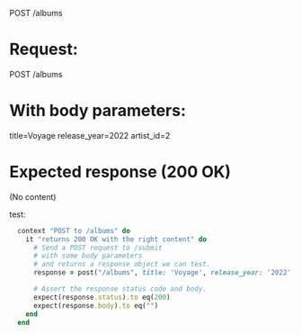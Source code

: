 POST /albums

# Request:
POST /albums

# With body parameters:
title=Voyage
release_year=2022
artist_id=2

# Expected response (200 OK)
(No content)

test:
```Ruby
  context "POST to /albums" do
    it "returns 200 OK with the right content" do
      # Send a POST request to /submit
      # with some body parameters
      # and returns a response object we can test.
      response = post("/albums", title: 'Voyage', release_year: '2022', artist_id: '2')

      # Assert the response status code and body.
      expect(response.status).to eq(200)
      expect(response.body).to eq("")
    end
  end